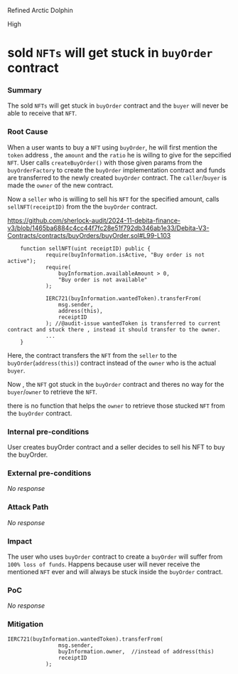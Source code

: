 Refined Arctic Dolphin

High

# sold  `NFTs` will get stuck in `buyOrder` contract




### Summary

The sold `NFTs` will get stuck in `buyOrder` contract and the `buyer` will never be able to receive that `NFT`.

### Root Cause

When a user wants to buy a `NFT` using `buyOrder`, he will first mention the `token` address , the `amount` and the `ratio` he is willng to give for the sepcified `NFT`.
User calls `createBuyOrder()`  with those given params from the `buyOrderFactory` to create the `buyOrder` implementation contract and funds are transferred to the newly created `buyOrder` contract. The `caller`/`buyer` is made the `owner` of the new contract.

Now a `seller` who is willing to sell his `NFT` for the specified amount, calls `sellNFT(receiptID)` from the the `buyOrder` contract.

https://github.com/sherlock-audit/2024-11-debita-finance-v3/blob/1465ba6884c4cc44f7fc28e51f792db346ab1e33/Debita-V3-Contracts/contracts/buyOrders/buyOrder.sol#L99-L103
```soldiity
    function sellNFT(uint receiptID) public {
            require(buyInformation.isActive, "Buy order is not active");
            require(
                buyInformation.availableAmount > 0,
                "Buy order is not available"
            );

            IERC721(buyInformation.wantedToken).transferFrom(
                msg.sender,
                address(this),
                receiptID
            ); //@audit-issue wantedToken is transferred to current contract and stuck there , instead it should transfer to the owner.
            ...
    }
```

Here, the contract transfers the `NFT` from the `seller` to the `buyOrder`(`address(this)`) contract instead of the  `owner` who is the actual `buyer`. 

Now , the `NFT` got stuck in the `buyOrder` contract and theres no way for the `buyer`/`owner` to retrieve the `NFT`.

there is no function that helps the `owner` to retrieve those stucked `NFT` from the `buyOrder` contract.

### Internal pre-conditions
User creates buyOrder contract and a seller decides to sell his NFT to buy the buyOrder.

### External pre-conditions

_No response_

### Attack Path

_No response_

### Impact

The user who uses `buyOrder` contract to create a `buyOrder` will suffer from `100% loss of funds`. Happens because user will never receive the mentioned `NFT` ever and will always be stuck inside the `buyOrder` contract.


### PoC
_No response_

### Mitigation
```solidity
IERC721(buyInformation.wantedToken).transferFrom(
                msg.sender,
                buyInformation.owner,  //instead of address(this)
                receiptID
            );
```